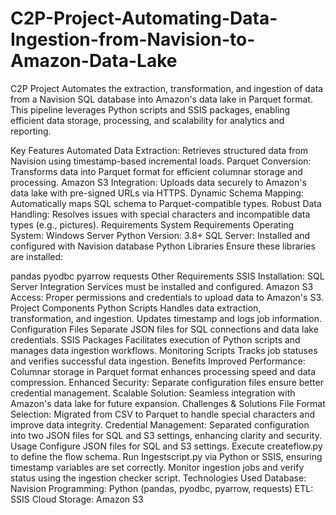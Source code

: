 # C2P-Project-Automating-Data-Ingestion-from-Navision-to-Amazon-Data-Lake
C2P Project
Automates the extraction, transformation, and ingestion of data from a Navision SQL database into Amazon's data lake in Parquet format. This pipeline leverages Python scripts and SSIS packages, enabling efficient data storage, processing, and scalability for analytics and reporting.

Key Features
Automated Data Extraction: Retrieves structured data from Navision using timestamp-based incremental loads.
Parquet Conversion: Transforms data into Parquet format for efficient columnar storage and processing.
Amazon S3 Integration: Uploads data securely to Amazon's data lake with pre-signed URLs via HTTPS.
Dynamic Schema Mapping: Automatically maps SQL schema to Parquet-compatible types.
Robust Data Handling: Resolves issues with special characters and incompatible data types (e.g., pictures).
Requirements
System Requirements
Operating System: Windows Server
Python Version: 3.8+
SQL Server: Installed and configured with Navision database
Python Libraries
Ensure these libraries are installed:

pandas
pyodbc
pyarrow
requests
Other Requirements
SSIS Installation: SQL Server Integration Services must be installed and configured.
Amazon S3 Access: Proper permissions and credentials to upload data to Amazon's S3.
Project Components
Python Scripts
Handles data extraction, transformation, and ingestion.
Updates timestamp and logs job information.
Configuration Files
Separate JSON files for SQL connections and data lake credentials.
SSIS Packages
Facilitates execution of Python scripts and manages data ingestion workflows.
Monitoring Scripts
Tracks job statuses and verifies successful data ingestion.
Benefits
Improved Performance: Columnar storage in Parquet format enhances processing speed and data compression.
Enhanced Security: Separate configuration files ensure better credential management.
Scalable Solution: Seamless integration with Amazon's data lake for future expansion.
Challenges & Solutions
File Format Selection: Migrated from CSV to Parquet to handle special characters and improve data integrity.
Credential Management: Separated configuration into two JSON files for SQL and S3 settings, enhancing clarity and security.
Usage
Configure JSON files for SQL and S3 settings.
Execute createflow.py to define the flow schema.
Run Ingestscript.py via Python or SSIS, ensuring timestamp variables are set correctly.
Monitor ingestion jobs and verify status using the ingestion checker script.
Technologies Used
Database: Navision
Programming: Python (pandas, pyodbc, pyarrow, requests)
ETL: SSIS
Cloud Storage: Amazon S3
